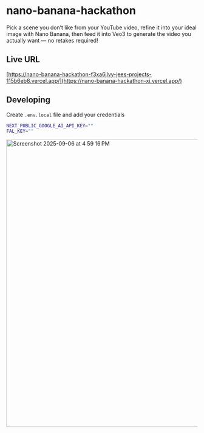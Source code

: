 # nano-banana-hackathon

Pick a scene you don’t like from your YouTube video, refine it into your ideal image with Nano Banana, then feed it into Veo3 to generate the video you actually want — no retakes required!

## Live URL

[https://nano-banana-hackathon-f3xa6jlvy-jees-projects-115b6eb8.vercel.app/](https://nano-banana-hackathon-xi.vercel.app/)

## Developing

Create `.env.local` file and add your credentials

```sh
NEXT_PUBLIC_GOOGLE_AI_API_KEY=""
FAL_KEY=""
```

<img width="1456" height="755" alt="Screenshot 2025-09-06 at 4 59 16 PM" src="https://github.com/user-attachments/assets/420ae539-cd3e-4926-a091-a5627dfee8cd" />
